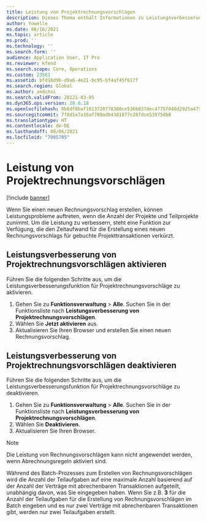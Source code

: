 ```yaml
---
title: Leistung von Projektrechnungsvorschlägen
description: Dieses Thema enthält Informationen zu Leistungsverbesserungen bei Projektrechnungsvorschlägen.
author: Yowelle
ms.date: 06/16/2021
ms.topic: article
ms.prod: ''
ms.technology: ''
ms.search.form: ''
audience: Application User, IT Pro
ms.reviewer: kfend
ms.search.scope: Core, Operations
ms.custom: 23561
ms.assetid: bfd18d9b-d9a6-4e21-bc95-bf4af45f617f
ms.search.region: Global
ms.author: andchoi
ms.search.validFrom: 20121-03-05
ms.dyn365.ops.version: 10.0.18
ms.openlocfilehash: 8b6df8baf1013720778308ce536b037dec4775f040d2925a47508fb373900f81
ms.sourcegitcommit: 7f8d1e7a16af769adb43d1877c28fdce53975db8
ms.translationtype: HT
ms.contentlocale: de-DE
ms.lasthandoff: 08/06/2021
ms.locfileid: "7005705"
---
```

# <a name="project-invoice-proposal-performance"></a>Leistung von Projektrechnungsvorschlägen

[!include [banner](../includes/banner.md)]

Wenn Sie einen neuen Rechnungsvorschlag erstellen, können Leistungsprobleme auftreten, wenn die Anzahl der Projekte und Teilprojekte zunimmt. Um die Leistung zu verbessern, steht eine Funktion zur Verfügung, die den Zeitaufwand für die Erstellung eines neuen Rechnungsvorschlags für gebuchte Projekttransaktionen verkürzt.

## <a name="enable-project-invoice-proposal-performance-enhancement"></a>Leistungsverbesserung von Projektrechnungsvorschlägen aktivieren
Führen Sie die folgenden Schritte aus, um die Leistungsverbesserungsfunktion für Projektrechnungsvorschläge zu aktivieren.

1.  Gehen Sie zu **Funktionsverwaltung** > **Alle**. Suchen Sie in der Funktionsliste nach **Leistungsverbesserung von Projektrechnungsvorschlägen**.
2.  Wählen Sie **Jetzt aktivieren** aus.
3.  Aktualisieren Sie Ihren Browser und erstellen Sie einen neuen Rechnungsvorschlag.

## <a name="turn-off-project-invoice-proposal-performance-enhancement"></a>Leistungsverbesserung von Projektrechnungsvorschlägen deaktivieren
Führen Sie die folgenden Schritte aus, um die Leistungsverbesserungsfunktion für Projektrechnungsvorschläge zu deaktivieren.

1.  Gehen Sie zu **Funktionsverwaltung** > **Alle**. Suchen Sie in der Funktionsliste nach **Leistungsverbesserung von Projektrechnungsvorschlägen**.
2.  Wählen Sie **Deaktivieren**.
3.  Aktualisieren Sie Ihren Browser.

> [!NOTE]
> Die Leistung von Rechnungsvorschlägen kann nicht angewendet werden, wenn Abrechnungsregeln aktiviert sind.
> 
> Während des Batch-Prozesses zum Erstellen von Rechnungsvorschlägen wird die Anzahl der Teilaufgaben auf eine maximale Anzahl basierend auf der Anzahl der Verträge mit abrechenbaren Transaktionen aufgeteilt, unabhängig davon, was Sie eingegeben haben. Wenn Sie z.B. **3** für die Anzahl der Teilaufgaben für die Erstellung von Rechnungsvorschlägen im Batch eingeben und es nur zwei Verträge mit abrechenbaren Transaktionen gibt, werden nur zwei Teilaufgaben erstellt.
